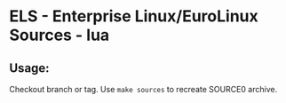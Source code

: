 # ELS - Enterprise Linux/EuroLinux Sources - lua
 
## Usage:
  Checkout branch or tag. Use `make sources` to recreate  SOURCE0 archive.
